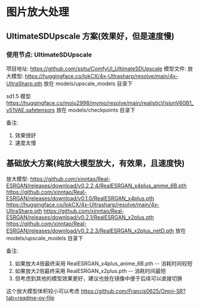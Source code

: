 # 图片放大处理

## UltimateSDUpscale 方案(效果好，但是速度慢)
### 使用节点: UltimateSDUpscale
项目地址: https://github.com/ssitu/ComfyUI_UltimateSDUpscale
模型文件: 
放大模型:
https://huggingface.co/lokCX/4x-Ultrasharp/resolve/main/4x-UltraSharp.pth
放在 models/upscale_models 目录下

sd1.5 模型
https://huggingface.co/moiu2998/mymo/resolve/main/realisticVisionV60B1_v51VAE.safetensors
放在 models/checkpoints 目录下

备注:  
1. 效果很好  
2. 速度太慢  

## 基础放大方案(纯放大模型放大，有效果，且速度快)
放大模型:
https://github.com/xinntao/Real-ESRGAN/releases/download/v0.2.2.4/RealESRGAN_x4plus_anime_6B.pth
https://github.com/xinntao/Real-ESRGAN/releases/download/v0.1.0/RealESRGAN_x4plus.pth
https://huggingface.co/lokCX/4x-Ultrasharp/resolve/main/4x-UltraSharp.pth
https://github.com/xinntao/Real-ESRGAN/releases/download/v0.2.1/RealESRGAN_x2plus.pth
https://github.com/xinntao/Real-ESRGAN/releases/download/v0.2.2.3/RealESRGAN_x2plus_netD.pth
放在 models/upscale_models 目录下

备注: 
1. 如果放大4倍最终采用 RealESRGAN_x4plus_anime_6B.pth -- 消耗时间较短  
1. 如果放大2倍最终采用 RealESRGAN_x2plus.pth -- 消耗时间最短
1. 但考虑到其他的模型效果更好，建议也放在镜像中便于后续可以直接切换  

这个放大模型体积较小可以考虑
https://github.com/Francis0625/Omni-SR?tab=readme-ov-file

